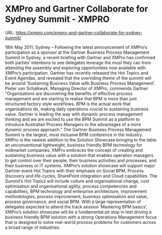 # XMPro and Gartner Collaborate for Sydney Summit - XMPRO

URL: https://xmpro.com/xmpro-and-gartner-collaborate-for-sydney-summit/

18th May 2011, Sydney – Following the latest announcement of XMPro’s participation as a sponsor at the Gartner Business Process Management Summit in Sydney, a recent briefing with Gartner and XMPro has confirmed both parties’ intentions to see delegates leverage the most they can from attending the assembly and exploring opportunities now available with XMPro’s participation.
Gartner has recently released the Hot Topics and Event Agendas, and revealed that the overriding theme of the summit will be around ‘Sustaining Business Value with Business Process Management’. Pieter van Schalkwyk, Managing Director of XMPro, commends Gartner “Organisations are discovering the benefits of effective process management and are starting to realise that BPM is more than just structured factory style workflows. BPM is the actual work that organisations do, making daily operations crucial to sustaining business value. Gartner is leading the way with dynamic process management thinking and we are excited to use the BPM Summit as a platform to introduce Australian Process Managers to the advantages of a more dynamic process approach.”
The Gartner Business Process Management Summit is the largest, most inclusive BPM conference in the industry. XMPro is the newest addition to the Solution Showcase bringing to the table an unconventional lightweight, business friendly BPM technology for midmarket companies. XMPro embraces the concept of creating and sustaining business value with a solution that enables operation managers to get control over their people, their business activities and processes, and their business or IT systems. XMPro’s solution showcase will support major Gartner event Hot Topics with their emphasis on Social BPM, Process discovery and life-cycles, SharePoint integration and Cloud capabilities. The Summit’s Hot Topics will include culture and organisational change, cost optimisation and organisational agility, process competencies and capabilities, BPM technology and enterprise architecture, improvement methodologies, process improvement, business optimisation and value, process governance, and social BPM.
With a large representation of delegates expected to attend the track session ‘Mastering BPM basics’, XMPro’s solution showcase will be a fundamental pit stop in test driving a business friendly BPM solution with a strong Operations Management focus that is designed to solve real-world process problems for customers across a broad range of industries.
 